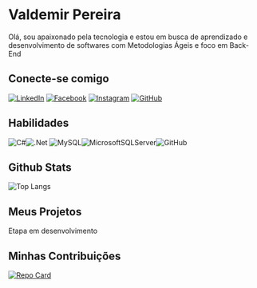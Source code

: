 # Valdemir Pereira
Olá, sou apaixonado pela tecnologia e estou em busca de aprendizado e desenvolvimento de softwares com Metodologias Ágeis e foco em Back-End

## Conecte-se comigo
[![LinkedIn](https://img.shields.io/badge/LinkedIn-000?style=for-the-badge&logo=linkedin)](https://www.linkedin.com/in/valdemir-pereira-desenvolvedor/)
[![Facebook](https://img.shields.io/badge/Facebook-000?style=for-the-badge&logo=facebook)](https://www.facebook.com/valdemir21/)
[![Instagram](https://img.shields.io/badge/Instagram-000?style=for-the-badge&logo=instagram)](https://www.instagram.com/valdemir.p.s/)
[![GitHub](https://img.shields.io/badge/github-%23121011.svg?style=for-the-badge&logo=github&logoColor=white)](https://github.com/ValdemirPereira)

## Habilidades
![C#](https://img.shields.io/badge/C%23-000?style=for-the-badge&logo=c-sharp&logoColor=823085)![.Net](https://img.shields.io/badge/.NET-5C2D91?style=for-the-badge&logo=.net&logoColor=white)
![MySQL](https://img.shields.io/badge/mysql-%2300f.svg?style=for-the-badge&logo=mysql&logoColor=white)![MicrosoftSQLServer](https://img.shields.io/badge/Microsoft%20SQL%20Server-CC2927?style=for-the-badge&logo=microsoft%20sql%20server&logoColor=white)![GitHub](https://img.shields.io/badge/github-%23121011.svg?style=for-the-badge&logo=github&logoColor=white)


## Github Stats
![Top Langs](https://github-readme-stats-git-masterrstaa-rickstaa.vercel.app/api/top-langs/?username=ValdemirPereira&bg_color=000&border_color=30A3DC&title_color=E94D5F&text_color=FFF)

## Meus Projetos
Etapa em desenvolvimento

## Minhas Contribuições
[![Repo Card](https://github-readme-stats.vercel.app/api/pin/?username=ValdemirPereira&repo=dio-lab-open-source&bg_color=000&border_color=30A3DC&show_icons=true&icon_color=30A3DC&title_color=E94D5F&text_color=FFF)](https://github.com/ValdemirPereira/dio-lab-open-source)

